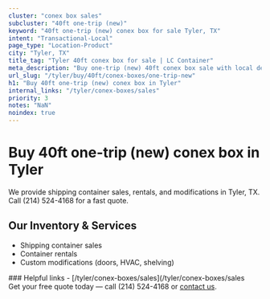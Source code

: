 ```yaml
---
cluster: "conex box sales"
subcluster: "40ft one-trip (new)"
keyword: "40ft one-trip (new) conex box for sale Tyler, TX"
intent: "Transactional-Local"
page_type: "Location-Product"
city: "Tyler, TX"
title_tag: "Tyler 40ft conex box for sale | LC Container"
meta_description: "Buy one-trip (new) 40ft conex box sale with local delivery in Tyler, TX. LC Container — local Since 2003. Request a fast quote today."
url_slug: "/tyler/buy/40ft/conex-boxes/one-trip-new"
h1: "Buy 40ft one-trip (new) conex box in Tyler"
internal_links: "/tyler/conex-boxes/sales"
priority: 3
notes: "NaN"
noindex: true
---
```


# Buy 40ft one-trip (new) conex box in Tyler

We provide shipping container sales, rentals, and modifications in Tyler, TX. Call (214) 524-4168 for a fast quote.

## Our Inventory & Services
- Shipping container sales
- Container rentals
- Custom modifications (doors, HVAC, shelving)

<div data-section="internal-links">
### Helpful links
- [/tyler/conex-boxes/sales](/tyler/conex-boxes/sales
</div>

<div data-section="cta">
Get your free quote today — call (214) 524-4168 or <a href="/contact">contact us</a>.
</div>

<script type="application/ld+json">{"@context":"https://schema.org","@type":"FAQPage","mainEntity":[{"@type":"Question","name":"How much does delivery cost in Tyler, TX?","acceptedAnswer":{"@type":"Answer","text":"Delivery costs vary by distance and container size. Most deliveries in Tyler, TX range from $150-$300. Call (214) 524-4168 for an exact quote based on your specific location."}},{"@type":"Question","name":"Do you offer financing or payment plans?","acceptedAnswer":{"@type":"Answer","text":"We accept major credit cards, checks, and can discuss commercial terms for bulk purchases. Call (214) 524-4168 to discuss options."}},{"@type":"Question","name":"Can you customize containers in Tyler, TX?","acceptedAnswer":{"@type":"Answer","text":"Yes — we perform modifications like doors, HVAC, insulation, and shelving. Request a custom quote at (214) 524-4168 or via our contact form."}}]}</script>
